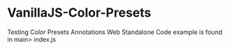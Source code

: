 # VanillaJS-Color-Presets
 Testing Color Presets Annotations Web Standalone
 Code example is found in main> index.js
